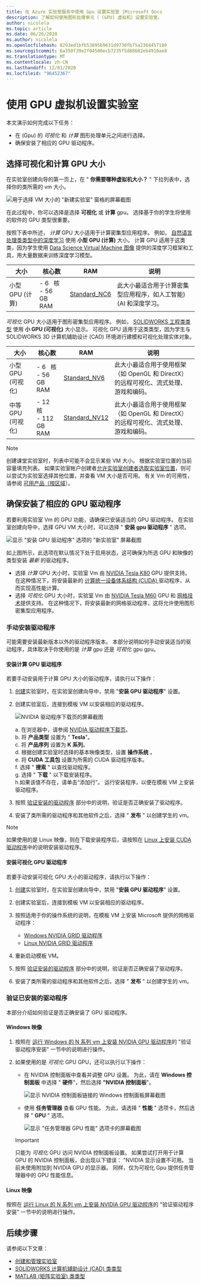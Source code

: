 ```yaml
---
title: 在 Azure 实验室服务中使用 Gpu 设置实验室 |Microsoft Docs
description: 了解如何使用图形处理单元（ (GPU) 虚拟机）设置实验室。
author: nicolela
ms.topic: article
ms.date: 06/26/2020
ms.author: nicolela
ms.openlocfilehash: 8293ed1bfb53895b9631d9730fb75a2364457180
ms.sourcegitcommit: 6a350f39e2f04500ecb7235f5d88682eb4910ae8
ms.translationtype: MT
ms.contentlocale: zh-CN
ms.lasthandoff: 12/01/2020
ms.locfileid: "96452367"
---
```

# <a name="set-up-a-lab-with-gpu-virtual-machines"></a>使用 GPU 虚拟机设置实验室

本文演示如何完成以下任务：

- 在 (Gpu) 的 *可视化* 和 *计算* 图形处理单元之间进行选择。
- 确保安装了相应的 GPU 驱动程序。

## <a name="choose-between-visualization-and-compute-gpu-sizes"></a>选择可视化和计算 GPU 大小
在实验室创建向导的第一页上，在 " **你需要哪种虚拟机大小？** " 下拉列表中，选择你的类所需的 vm 大小。  

![用于选择 VM 大小的 "新建实验室" 窗格的屏幕截图](./media/how-to-setup-gpu/lab-gpu-selection.png)

在此过程中，你可以选择是选择 **可视化** 或 **计算** gpu。  选择基于你的学生将使用的软件的 GPU 类型很重要。  

按照下表中所述， *计算* GPU 大小适用于计算密集型应用程序。  例如， [自然语言处理类类型中的深度学习](./class-type-deep-learning-natural-language-processing.md) 使用 **小型 GPU (计算)** 大小。  计算 GPU 适用于这类类，因为学生使用 [Data Science Virtual Machine 图像](https://azuremarketplace.microsoft.com/marketplace/apps/microsoft-dsvm.ubuntu-1804) 提供的深度学习框架和工具，用大量数据来训练深度学习模型。

| 大小 | 核心数 | RAM | 说明 | 
| ---- | ----- | --- | ----------- | 
| 小型 GPU (计算) | -&nbsp;6 &nbsp; 核<br>-&nbsp;56 &nbsp; GB &nbsp; RAM  | [Standard_NC6](../virtual-machines/nc-series.md) |此大小最适合用于计算密集型应用程序，如人工智能)  (AI 和深度学习。 |

*可视化* GPU 大小适用于图形密集型应用程序。  例如， [SOLIDWORKS 工程类类型](./class-type-solidworks.md) 使用 **小 GPU (可视化)** 大小显示。  可视化 GPU 适用于这类类型，因为学生与 SOLIDWORKS 3D 计算机辅助设计 (CAD) 环境进行建模和可视化处理实体对象。

| 大小 | 核心数 | RAM | 说明 | 
| ---- | ----- | --- | ----------- | 
| 小型 GPU (可视化) | -&nbsp;6 &nbsp; 核<br>-&nbsp;56 &nbsp; GB &nbsp; RAM  | [Standard_NV6](../virtual-machines/nv-series.md) | 此大小最适合用于使用框架（如 OpenGL 和 DirectX）的远程可视化、流式处理、游戏和编码。 |
| 中等 GPU (可视化) | -&nbsp;12 &nbsp; 核<br>-&nbsp;112 &nbsp; GB &nbsp; RAM  | [Standard_NV12](../virtual-machines/nv-series.md?bc=%2fazure%2fvirtual-machines%2flinux%2fbreadcrumb%2ftoc.json&toc=%2fazure%2fvirtual-machines%2flinux%2ftoc.json) | 此大小最适合用于使用框架（如 OpenGL 和 DirectX）的远程可视化、流式处理、游戏和编码。 |

> [!NOTE]
> 创建课堂实验室时，列表中可能不会显示某些 VM 大小。 根据实验室位置的当前容量填充列表。 如果实验室帐户创建者[允许实验室创建者选取实验室位置](allow-lab-creator-pick-lab-location.md)，则可以尝试为实验室选择其他位置，并查看 VM 大小是否可用。 有关 Vm 的可用性，请参阅 [可用产品（按区域](https://azure.microsoft.com/regions/services/?products=virtual-machines)）。

## <a name="ensure-that-the-appropriate-gpu-drivers-are-installed"></a>确保安装了相应的 GPU 驱动程序
若要利用实验室 Vm 的 GPU 功能，请确保已安装适当的 GPU 驱动程序。  在实验室创建向导中，选择 GPU VM 大小时，可以选择 " **安装 gpu 驱动程序** " 选项。  

![显示 "安装 GPU 驱动程序" 选项的 "新实验室" 屏幕截图](./media/how-to-setup-gpu/lab-gpu-drivers.png)

如上图所示，此选项在默认情况下处于启用状态，这可确保为所选 GPU 和映像的类型安装 *最新* 的驱动程序。
- 选择 *计算* GPU 大小时，实验室 Vm 由 [NVIDIA Tesla K80](https://www.nvidia.com/content/dam/en-zz/Solutions/Data-Center/tesla-product-literature/Tesla-K80-BoardSpec-07317-001-v05.pdf) GPU 提供支持。  在这种情况下，将安装最新的 [计算统一设备体系结构 (CUDA) ](http://developer.download.nvidia.com/compute/cuda/2_0/docs/CudaReferenceManual_2.0.pdf) 驱动程序，从而实现高性能计算。
- 选择 *可视化* GPU 大小时，实验室 Vm 由 [NVIDIA Tesla M60](https://images.nvidia.com/content/tesla/pdf/188417-Tesla-M60-DS-A4-fnl-Web.pdf) GPU 和 [网格技术](https://www.nvidia.com/content/dam/en-zz/Solutions/design-visualization/solutions/resources/documents1/NVIDIA_GRID_vPC_Solution_Overview.pdf)提供支持。  在这种情况下，将安装最新的网格驱动程序，这将允许使用图形密集型应用程序。

### <a name="install-the-drivers-manually"></a>手动安装驱动程序
可能需要安装最新版本以外的驱动程序版本。  本部分说明如何手动安装适当的驱动程序，具体取决于你使用的是 *计算* gpu 还是 *可视化* gpu gpu。

#### <a name="install-the-compute-gpu-drivers"></a>安装计算 GPU 驱动程序

若要手动安装用于计算 GPU 大小的驱动程序，请执行以下操作：

1. [创建](./how-to-manage-classroom-labs.md)实验室时，在实验室创建向导中，禁用 "**安装 GPU 驱动程序**" 设置。

1. 创建实验室后，连接到模板 VM 以安装相应的驱动程序。

   ![NVIDIA 驱动程序下载页的屏幕截图](./media/how-to-setup-gpu/nvidia-driver-download.png) 

   a. 在浏览器中，请参阅 [NVIDIA 驱动程序下载页](https://www.nvidia.com/Download/index.aspx)。  
   b. 将 **产品类型** 设置为 " **Tesla**"。  
   c. 将 **产品序列** 设置为 **K 系列**。  
   d. 根据创建实验室时选择的基本映像类型，设置 **操作系统** 。  
   e. 将 **CUDA 工具包** 设置为所需的 CUDA 驱动程序版本。  
   f. 选择 " **搜索** " 以查找驱动程序。  
   g. 选择 " **下载** " 以下载安装程序。  
   h.如果该值不存在，请单击“添加行”。 运行安装程序，以便在模板 VM 上安装驱动程序。  
1. 按照 [验证安装的驱动程序](how-to-setup-lab-gpu.md#validate-the-installed-drivers) 部分中的说明，验证是否正确安装了驱动程序。 
1. 安装了类所需的驱动程序和其他软件之后，选择 " **发布** " 以创建学生的 vm。

> [!NOTE]
> 如果使用的是 Linux 映像，则在下载安装程序后，请按照在 [Linux 上安装 CUDA 驱动程序](../virtual-machines/linux/n-series-driver-setup.md?toc=%2fazure%2fvirtual-machines%2flinux%2ftoc.json#install-cuda-drivers-on-n-series-vms)中的说明安装驱动程序。

#### <a name="install-the-visualization-gpu-drivers"></a>安装可视化 GPU 驱动程序

若要手动安装可视化 GPU 大小的驱动程序，请执行以下操作：

1. [创建](./how-to-manage-classroom-labs.md)实验室时，在实验室创建向导中，禁用 "**安装 GPU 驱动程序**" 设置。
1. 创建实验室后，连接到模板 VM 以安装相应的驱动程序。
1. 按照适用于你的操作系统的说明，在模板 VM 上安装 Microsoft 提供的网格驱动程序：
   -  [Windows NVIDIA GRID 驱动程序](../virtual-machines/windows/n-series-driver-setup.md#nvidia-grid-drivers)
   -  [Linux NVIDIA GRID 驱动程序](../virtual-machines/linux/n-series-driver-setup.md?toc=%2fazure%2fvirtual-machines%2flinux%2ftoc.json#nvidia-grid-drivers)
  
1. 重新启动模板 VM。
1. 按照 [验证安装的驱动程序](how-to-setup-lab-gpu.md#validate-the-installed-drivers) 部分中的说明，验证是否正确安装了驱动程序。
1. 安装了类所需的驱动程序和其他软件之后，选择 " **发布** " 以创建学生的 vm。

### <a name="validate-the-installed-drivers"></a>验证已安装的驱动程序
本部分介绍如何验证是否正确安装了 GPU 驱动程序。

#### <a name="windows-images"></a>Windows 映像
1.  按照在 [运行 Windows 的 N 系列 vm 上安装 NVIDIA GPU 驱动程序](../virtual-machines/windows/n-series-driver-setup.md#verify-driver-installation)的 "验证驱动程序安装" 一节中的说明进行操作。
1.  如果使用的是 *可视化* GPU GPU，还可以执行以下操作：
    - 在 NVIDIA 控制面板中查看并调整 GPU 设置。 为此，请在 **Windows 控制面板** 中选择 " **硬件**"，然后选择 **"NVIDIA 控制面板**"。

      ![显示 NVIDIA 控制面板链接的 Windows 控制面板屏幕截图](./media/how-to-setup-gpu/control-panel-nvidia-settings.png) 

     - 使用 **任务管理器** 查看 GPU 性能。  为此，请选择 " **性能** " 选项卡，然后选择 " **GPU** " 选项。

       ![显示 "任务管理器 GPU 性能" 选项卡的屏幕截图](./media/how-to-setup-gpu/task-manager-gpu.png) 

      > [!IMPORTANT]
      > 只能为 *可视化* GPU 访问 NVIDIA 控制面板设置。  如果尝试打开用于计算 GPU 的 NVIDIA 控制面板，会出现以下错误： "NVIDIA 显示设置不可用。  当前未使用附加到 NVIDIA GPU 的显示器。  同样，仅为可视化 Gpu 提供任务管理器中的 GPU 性能信息。

#### <a name="linux-images"></a>Linux 映像
按照在 [运行 Linux 的 N 系列 vm 上安装 NVIDIA GPU 驱动程序](../virtual-machines/linux/n-series-driver-setup.md#verify-driver-installation)的 "验证驱动程序安装" 一节中的说明进行操作。

## <a name="next-steps"></a>后续步骤
请参阅以下文章：

- [创建和管理实验室](how-to-manage-classroom-labs.md)
- [SOLIDWORKS 计算机辅助设计 (CAD) 类类型](class-type-solidworks.md)
- [MATLAB (矩阵实验室) 类类型](class-type-matlab.md)